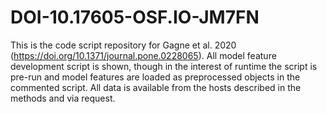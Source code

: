 # DOI-10.17605-OSF.IO-JM7FN
This is the code script repository for Gagne et al. 2020 (https://doi.org/10.1371/journal.pone.0228065). All model feature development script is shown, though in the interest of runtime the script is pre-run and model features are loaded as preprocessed objects in the commented script. All data is available from the hosts described in the methods and via request.
